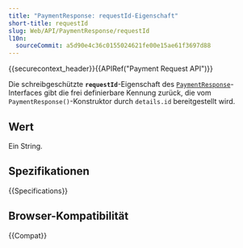 ```yaml
---
title: "PaymentResponse: requestId-Eigenschaft"
short-title: requestId
slug: Web/API/PaymentResponse/requestId
l10n:
  sourceCommit: a5d90e4c36c0155024621fe00e15ae61f3697d88
---
```


{{securecontext_header}}{{APIRef("Payment Request API")}}

Die schreibgeschützte **`requestId`**-Eigenschaft des [`PaymentResponse`](/de/docs/Web/API/PaymentResponse)-Interfaces gibt die frei definierbare Kennung zurück, die vom `PaymentResponse()`-Konstruktor durch `details.id` bereitgestellt wird.

## Wert

Ein String.

## Spezifikationen

{{Specifications}}

## Browser-Kompatibilität

{{Compat}}
